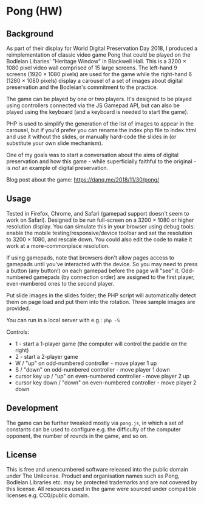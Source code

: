 # Pong (HW)

## Background

As part of their display for World Digital Preservation Day 2018, I produced a reimplementation of classic
video game Pong that could be played on the Bodleian Libaries' "Heritage Window" in Blackwell Hall. This is
a 3200 × 1080 pixel video wall comprised of 15 large screens. The left-hand 9 screens (1920 × 1080 pixels)
are used for the game while the right-hand 6 (1280 × 1080 pixels) display a carousel of a set of images
about digital preservation and the Bodleian's commitment to the practice.

The game can be played by one or two players. It's designed to be played using controllers connected via
the JS Gamepad API, but can also be played using the keyboard (and a keyboard is needed to start the game).

PHP is used to simplify the generation of the list of images to appear in the carousel, but if you'd prefer
you can rename the index.php file to index.html and use it without the slides, or manually hard-code the
slides in (or substitute your own slide mechanism).

One of my goals was to start a conversation about the aims of digital preservation and how this game -
while superficially faithful to the original - is *not* an example of digital preservation.

Blog post about the game: https://danq.me/2018/11/30/pong/

## Usage

Tested in Firefox, Chrome, and Safari (gamepad support doesn't seem to work on Safari). Designed to be run
full-screen on a 3200 × 1080 or higher resolution display. You can simulate this in your browser using
debug tools: enable the mobile testing/responsive/device toolbar and set the resolution to 3200 × 1080, and
rescale down. You could also edit the code to make it work at a more-commonplace resolution.

If using gamepads, note that browsers don't allow pages access to gamepads until you've interacted with the
device. So you may need to press a button (any button!) on each gamepad before the page will "see" it.
Odd-numbered gamepads (by connection order) are assigned to the first player, even-numbered ones to the
second player.

Put slide images in the slides folder; the PHP script will automatically detect them on page load and put
them into the rotation. Three sample images are provided.

You can run in a local server with e.g.: `php -S`

Controls:

* 1 - start a 1-player game (the computer will control the paddle on the right)
* 2 - start a 2-player game
* W / "up" on odd-numbered controller - move player 1 up
* S / "down" on odd-numbered controller - move player 1 down
* cursor key up / "up" on even-numbered controller - move player 2 up
* cursor key down / "down" on even-numbered controller - move player 2 down

## Development

The game can be further tweaked mostly via `pong.js`, in which a set of constants can be used to configure
e.g. the difficulty of the computer opponent, the number of rounds in the game, and so on.

## License

This is free and unencumbered software released into the public domain under The Unlicense. Product and
organisation names such as Pong, Bodleian Libraries etc. may be protected trademarks and are not covered
by this license. All resources used in the game were sourced under compatible licenses e.g. CC0/public
domain.

